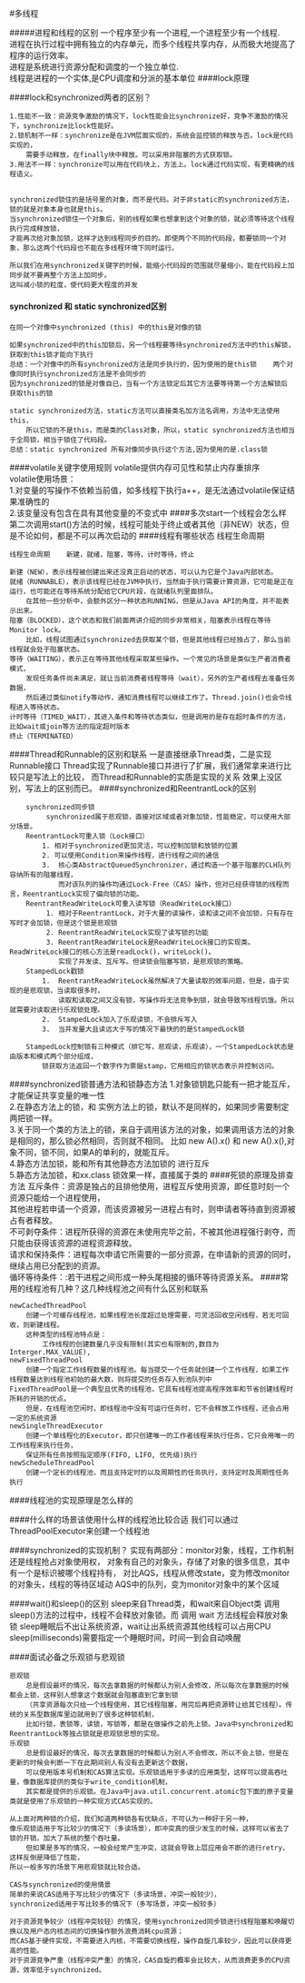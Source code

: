 #多线程

#####进程和线程的区别
一个程序至少有一个进程,一个进程至少有一个线程.\
进程在执行过程中拥有独立的内存单元，而多个线程共享内存，从而极大地提高了程序的运行效率。\
进程是系统进行资源分配和调度的一个独立单位.\
线程是进程的一个实体,是CPU调度和分派的基本单位
####lock原理


####lock和synchronized两者的区别？
```
1.性能不一致：资源竞争激励的情况下，lock性能会比synchronize好，竞争不激励的情况下，synchronize比lock性能好。
2.锁机制不一样：synchronize是在JVM层面实现的，系统会监控锁的释放与否。lock是代码实现的，
    需要手动释放，在finally块中释放。可以采用非阻塞的方式获取锁。
3.用法不一样：synchronize可以用在代码块上，方法上。lock通过代码实现，有更精确的线程语义。


synchronized锁住的是括号里的对象，而不是代码。对于非static的synchronized方法，锁的就是对象本身也就是this。
当synchronized锁住一个对象后，别的线程如果也想拿到这个对象的锁，就必须等待这个线程执行完成释放锁，
才能再次给对象加锁，这样才达到线程同步的目的。即使两个不同的代码段，都要锁同一个对象，那么这两个代码段也不能在多线程环境下同时运行。

所以我们在用synchronized关键字的时候，能缩小代码段的范围就尽量缩小，能在代码段上加同步就不要再整个方法上加同步。
这叫减小锁的粒度，使代码更大程度的并发
```
#### synchronized 和 static synchronized区别
````
在同一个对像中synchronized (this) 中的this是对像的锁

如果synchronized中的this加锁后，另一个线程要等待synchronized方法中的this解锁，获取到this锁才能向下执行
总结：一个对像中的所有synchronized方法是同步执行的，因为使用的是this锁    两个对像同时执行synchronized方法是不会同步的
因为synchronized的锁是对像自已，当有一个方法锁定后其它方法要等待第一个方法解锁后 获取this的锁 

static synchronized方法，static方法可以直接类名加方法名调用，方法中无法使用this，
    所以它锁的不是this，而是类的Class对象，所以，static synchronized方法也相当于全局锁，相当于锁住了代码段。
总结：static synchronized 所有对像同步执行这个方法,因为使用的是.class锁 

````
####volatile关键字使用规则
volatile提供内存可见性和禁止内存重排序\
volatile使用场景：\
1.对变量的写操作不依赖当前值，如多线程下执行a++，是无法通过volatile保证结果准确性的\
2.该变量没有包含在具有其他变量的不变式中
####多次start一个线程会怎么样
第二次调用start()方法的时候，线程可能处于终止或者其他（非NEW）状态，但是不论如何，都是不可以再次启动的
####线程有哪些状态  线程生命周期
``````
线程生命周期    新建，就绪，阻塞，等待，计时等待，终止

新建（NEW），表示线程被创建出来还没真正启动的状态，可以认为它是个Java内部状态。
就绪（RUNNABLE），表示该线程已经在JVM中执行，当然由于执行需要计算资源，它可能是正在运行，也可能还在等待系统分配给它CPU片段，在就绪队列里面排队。
    在其他一些分析中，会额外区分一种状态RUNNING，但是从Java API的角度，并不能表示出来。
阻塞（BLOCKED），这个状态和我们前面两讲介绍的同步非常相关，阻塞表示线程在等待Monitor lock。
    比如，线程试图通过synchronized去获取某个锁，但是其他线程已经独占了，那么当前线程就会处于阻塞状态。
等待（WAITING），表示正在等待其他线程采取某些操作。一个常见的场景是类似生产者消费者模式，
    发现任务条件尚未满足，就让当前消费者线程等待（wait），另外的生产者线程去准备任务数据，
    然后通过类似notify等动作，通知消费线程可以继续工作了。Thread.join()也会令线程进入等待状态。
计时等待（TIMED_WAIT），其进入条件和等待状态类似，但是调用的是存在超时条件的方法，比如wait或join等方法的指定超时版本
终止（TERMINATED）
``````
####Thread和Runnable的区别和联系
一是直接继承Thread类，二是实现Runnable接口
Thread实现了Runnable接口并进行了扩展，我们通常拿来进行比较只是写法上的比较，
而Thread和Runnable的实质是实现的关系
效果上没区别，写法上的区别而已。
####synchronized和ReentrantLock的区别
````
    synchronized同步锁 
         synchronized属于悲观锁，直接对区域或者对象加锁，性能稳定，可以使用大部分场景。
    ReentrantLock可重入锁（Lock接口） 
        1. 相对于synchronized更加灵活，可以控制加锁和放锁的位置
        2. 可以使用Condition来操作线程，进行线程之间的通信
        3.  核心类AbstractQueuedSynchronizer，通过构造一个基于阻塞的CLH队列容纳所有的阻塞线程，
            而对该队列的操作均通过Lock-Free（CAS）操作，但对已经获得锁的线程而言，ReentrantLock实现了偏向锁的功能。
    ReentrantReadWriteLock可重入读写锁（ReadWriteLock接口） 
         1. 相对于ReentrantLock，对于大量的读操作，读和读之间不会加锁，只有存在写时才会加锁，但是这个锁是悲观锁
         2. ReentrantReadWriteLock实现了读写锁的功能
         3. ReentrantReadWriteLock是ReadWriteLock接口的实现类。ReadWriteLock接口的核心方法是readLock()，writeLock()。
            实现了并发读、互斥写。但读锁会阻塞写锁，是悲观锁的策略。
    StampedLock戳锁 
        1.  ReentrantReadWriteLock虽然解决了大量读取的效率问题，但是，由于实现的是悲观锁，当读取很多时，
            读取和读取之间又没有锁，写操作将无法竞争到锁，就会导致写线程饥饿。所以就需要对读取进行乐观锁处理。
        2.  StampedLock加入了乐观读锁，不会排斥写入
        3.  当并发量大且读远大于写的情况下最快的的是StampedLock锁
        
    StampedLock控制锁有三种模式（排它写，悲观读，乐观读），一个StampedLock状态是由版本和模式两个部分组成，
        锁获取方法返回一个数字作为票据stamp，它用相应的锁状态表示并控制访问。
````
####synchronized锁普通方法和锁静态方法
1.对象锁钥匙只能有一把才能互斥，才能保证共享变量的唯一性\
2.在静态方法上的锁，和 实例方法上的锁，默认不是同样的，如果同步需要制定两把锁一样。\
3.关于同一个类的方法上的锁，来自于调用该方法的对象，如果调用该方法的对象是相同的，那么锁必然相同，否则就不相同。
    比如 new A().x() 和 new A().x(),对象不同，锁不同，如果A的单利的，就能互斥。\
4.静态方法加锁，能和所有其他静态方法加锁的 进行互斥\
5.静态方法加锁，和xx.class 锁效果一样，直接属于类的
####死锁的原理及排查方法
互斥条件：资源是独占的且排他使用，进程互斥使用资源，即任意时刻一个资源只能给一个进程使用，\
        其他进程若申请一个资源，而该资源被另一进程占有时，则申请者等待直到资源被占有者释放。\
不可剥夺条件：进程所获得的资源在未使用完毕之前，不被其他进程强行剥夺，而只能由获得该资源的进程资源释放。\
请求和保持条件：进程每次申请它所需要的一部分资源，在申请新的资源的同时，继续占用已分配到的资源。\
循环等待条件：:若干进程之间形成一种头尾相接的循环等待资源关系。 
####常用的线程池有几种？这几种线程池之间有什么区别和联系

````
newCachedThreadPool
    创建一个可缓存线程池，如果线程池长度超过处理需要，可灵活回收空闲线程，若无可回收，则新建线程。
    这种类型的线程池特点是：
        工作线程的创建数量几乎没有限制(其实也有限制的,数目为Interger.MAX_VALUE),
newFixedThreadPool
    创建一个指定工作线程数量的线程池。每当提交一个任务就创建一个工作线程，如果工作线程数量达到线程池初始的最大数，则将提交的任务存入到池队列中
FixedThreadPool是一个典型且优秀的线程池，它具有线程池提高程序效率和节省创建线程时所耗的开销的优点。
    但是，在线程池空闲时，即线程池中没有可运行任务时，它不会释放工作线程，还会占用一定的系统资源
newSingleThreadExecutor
    创建一个单线程化的Executor，即只创建唯一的工作者线程来执行任务，它只会用唯一的工作线程来执行任务，
    保证所有任务按照指定顺序(FIFO, LIFO, 优先级)执行
newScheduleThreadPool
    创建一个定长的线程池，而且支持定时的以及周期性的任务执行，支持定时及周期性任务执行
````
####线程池的实现原理是怎么样的

####什么样的场景该使用什么样的线程池比较合适
我们可以通过ThreadPoolExecutor来创建一个线程池

####synchronized的实现机制？
实现有两部分：monitor对象，线程，工作机制还是线程抢占对象使用权，
对象有自己的对象头，存储了对象的很多信息，其中有一个是标识被哪个线程持有，
对比AQS，线程从修改state，变为修改monitor的对象头，线程的等待区域动 AQS中的队列，变为monitor对象中的某个区域



####wait()和sleep()的区别
sleep来自Thread类，和wait来自Object类
调用sleep()方法的过程中，线程不会释放对象锁。而 调用 wait 方法线程会释放对象锁
sleep睡眠后不出让系统资源，wait让出系统资源其他线程可以占用CPU
sleep(milliseconds)需要指定一个睡眠时间，时间一到会自动唤醒


####面试必备之乐观锁与悲观锁
```
悲观锁
    总是假设最坏的情况，每次去拿数据的时候都认为别人会修改，所以每次在拿数据的时候都会上锁，这样别人想拿这个数据就会阻塞直到它拿到锁
    （共享资源每次只给一个线程使用，其它线程阻塞，用完后再把资源转让给其它线程）。传统的关系型数据库里边就用到了很多这种锁机制，
    比如行锁，表锁等，读锁，写锁等，都是在做操作之前先上锁。Java中synchronized和ReentrantLock等独占锁就是悲观锁思想的实现。
乐观锁
    总是假设最好的情况，每次去拿数据的时候都认为别人不会修改，所以不会上锁，但是在更新的时候会判断一下在此期间别人有没有去更新这个数据，
    可以使用版本号机制和CAS算法实现。乐观锁适用于多读的应用类型，这样可以提高吞吐量，像数据库提供的类似于write_condition机制，
    其实都是提供的乐观锁。在Java中java.util.concurrent.atomic包下面的原子变量类就是使用了乐观锁的一种实现方式CAS实现的。

从上面对两种锁的介绍，我们知道两种锁各有优缺点，不可认为一种好于另一种，
像乐观锁适用于写比较少的情况下（多读场景），即冲突真的很少发生的时候，这样可以省去了锁的开销，加大了系统的整个吞吐量。
    但如果是多写的情况，一般会经常产生冲突，这就会导致上层应用会不断的进行retry，这样反倒是降低了性能，
所以一般多写的场景下用悲观锁就比较合适。

CAS与synchronized的使用情景
简单的来说CAS适用于写比较少的情况下（多读场景，冲突一般较少），
synchronized适用于写比较多的情况下（多写场景，冲突一般较多）

对于资源竞争较少（线程冲突较轻）的情况，使用synchronized同步锁进行线程阻塞和唤醒切换以及用户态内核态间的切换操作额外浪费消耗cpu资源；
而CAS基于硬件实现，不需要进入内核，不需要切换线程，操作自旋几率较少，因此可以获得更高的性能。
对于资源竞争严重（线程冲突严重）的情况，CAS自旋的概率会比较大，从而浪费更多的CPU资源，效率低于synchronized。

```
















